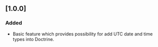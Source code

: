## [1.0.0]
### Added
- Basic feature which provides possibility for add UTC date and time types into Doctrine.
